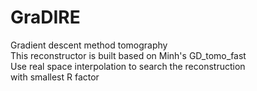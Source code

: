 # GraDIRE
Gradient descent method tomography   
This reconstructor is built based on Minh's GD_tomo_fast   
Use real space interpolation to search the reconstruction   
with smallest R factor
